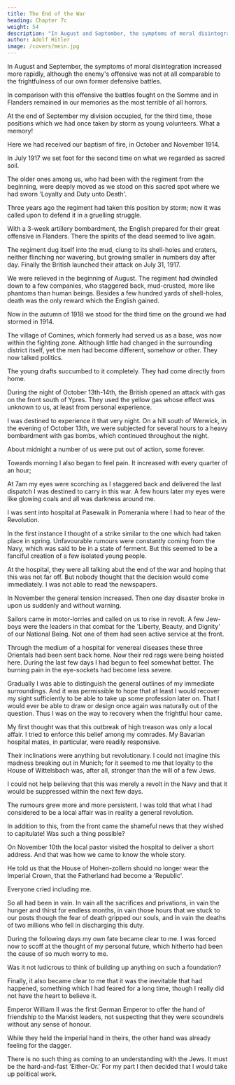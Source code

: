 ```yaml
---
title: The End of the War
heading: Chapter 7c
weight: 54
description: "In August and September, the symptoms of moral disintegration increased more rapidly"
author: Adolf Hitler
image: /covers/mein.jpg
---
```



In August and September, the symptoms of moral disintegration increased more rapidly, although the enemy's offensive was not at all comparable to the frightfulness of our own former defensive battles. 

In comparison with this offensive the battles fought on the Somme and in Flanders remained in our memories as the most terrible of all horrors. 

At the end of September my division occupied, for the third time, those positions which we had once taken by storm as young volunteers. What a memory!

Here we had received our baptism of fire, in October and November 1914. 

<!-- With a burning love of the homeland in their hearts and a song on their lips, our young regiment went into action as if going to a dance. The dearest blood was given freely
here in the belief that it was shed to protect the freedom and independence of the
Fatherland. -->

In July 1917 we set foot for the second time on what we regarded as sacred soil. 

<!-- Were not our best comrades at rest here, some of them little more than boys--the soldiers who had rushed into death for their country's sake, their eyes glowing with enthusiastic love. -->

The older ones among us, who had been with the regiment from the beginning, were deeply moved as we stood on this sacred spot where we had sworn 'Loyalty and Duty unto Death'. 

Three years ago the regiment had taken this position by storm; now it was called upon to defend it in a gruelling struggle.

With a 3-week artillery bombardment, the English prepared for their great offensive in Flanders. There the spirits of the dead seemed to live again. 

The regiment dug itself into the mud, clung to its shell-holes and craters, neither flinching nor wavering, but growing smaller in numbers day after day. Finally the British launched their attack on July 31, 1917.

We were relieved in the beginning of August. The regiment had dwindled down to a few companies, who staggered back, mud-crusted, more like phantoms than human beings. Besides a few hundred yards of shell-holes, death was the only reward which the English gained.

Now in the autumn of 1918 we stood for the third time on the ground we had stormed in 1914. 

The village of Comines, which formerly had served us as a base, was now within the fighting zone. Although little had changed in the surrounding district itself, yet the men had become different, somehow or other. They now talked politics. 

<!-- Like everywhere else, the poison from home was having its effect here also.  -->

The young drafts succumbed to it completely. They had come directly from home.

During the night of October 13th-14th, the British opened an attack with gas on the front south of Ypres. They used the yellow gas whose effect was unknown to us, at least from personal experience. 

I was destined to experience it that very night. On a hill south of Werwick, in the evening of October 13th, we were subjected for several hours to a heavy bombardment with gas bombs, which continued throughout the night.

About midnight a number of us were put out of action, some forever. 

Towards morning I also began to feel pain. It increased with every quarter of an hour;

At 7am my eyes were scorching as I staggered back and delivered the last dispatch I was destined to carry in this war. A few hours later my eyes were like glowing coals and all was darkness around me.

I was sent into hospital at Pasewalk in Pomerania where I had to hear of the Revolution.

<!-- For a long time there had been something in the air which was indefinable and
repulsive. People were saying that something was bound to happen within the next few
weeks, although I could not imagine what this meant.  -->

In the first instance I thought of a strike similar to the one which had taken place in spring. Unfavourable rumours were constantly coming from the Navy, which was said to be in a state of ferment. But this seemed to be a fanciful creation of a few isolated young people. 

At the hospital, they were all talking abut the end of the war and hoping that this was not far off. But nobody thought that the decision would come immediately. I was not able to read the newspapers.

In November the general tension increased. Then one day disaster broke in upon us suddenly and without warning. 

Sailors came in motor-lorries and called on us to rise in revolt. A few Jew-boys were the leaders in that combat for the 'Liberty, Beauty, and Dignity' of our National Being. Not one of them had seen active service at the front.

Through the medium of a hospital for venereal diseases these three Orientals had been sent back home. Now their red rags were being hoisted here. During the last few days I had begun to feel somewhat better. The burning pain in the eye-sockets had become less severe. 

Gradually I was able to distinguish the general outlines of my immediate surroundings. And it was permissible to hope that at least I would recover my sight sufficiently to be able to take up some profession later on. That I would ever be able to draw or design once again was naturally out of the question. Thus I was on the way to recovery when the frightful hour came.

My first thought was that this outbreak of high treason was only a local affair. I tried to enforce this belief among my comrades. My Bavarian hospital mates, in particular, were readily responsive. 

Their inclinations were anything but revolutionary. I could not imagine this madness breaking out in Munich; for it seemed to me that loyalty to the House of Wittelsbach was, after all, stronger than the will of a few Jews.

I could not help believing that this was merely a revolt in the Navy and that it would be suppressed within the next few days.

The rumours grew more and more persistent. I was told that what I had considered to be a local affair  was in reality a general revolution. 

In addition to this, from the front came the shameful news that they wished to capitulate! Was such a thing possible?

On November 10th the local pastor visited the hospital to deliver a short address. And that was how we came to know the whole story. 

He told us that the House of Hohen-zollern should no longer wear the Imperial Crown, that the Fatherland had become a 'Republic'.

<!-- , that we should pray to the Almighty not to withhold His blessing from the new order of
things and not to abandon our people in the days to come. In delivering this message he
could not do more than briefly express appreciation of the Royal House, its services to
Pomerania, to Prussia, indeed, to the whole of the German Fatherland, and--here he
began to weep. A feeling of profound dismay fell on the people in that assembly, and I
do not think there was a single eye that withheld its tears.  -->

Everyone cried including me. 

<!-- As for myself, I broke down
completely when the old gentleman tried to resume his story by informing us that we
must now end this long war, because the war was lost, he said, and we were at the
mercy of the victor. The Fatherland would have to bear heavy burdens in the future. We
were to accept the terms of the Armistice and trust to the magnanimity of our former
enemies. It was impossible for me to stay and listen any longer. Darkness surrounded
me as I staggered and stumbled back to my ward and buried my aching head between
the blankets and pillow. -->

<!-- I had not cried since the day that I stood beside my mother's grave. Whenever Fate dealt
cruelly with me in my young days the spirit of determination within me grew stronger
and stronger. During all those long years of war, when Death claimed many a true
friend and comrade from our ranks, to me it would have appeared sinful to have
uttered a word of complaint. Did they not die for Germany? And, finally, almost in the
last few days of that titanic struggle, when the waves of poison gas enveloped me and
began to penetrate my eyes, the thought of becoming permanently blind unnerved me;
but the voice of conscience cried out immediately: Poor miserable fellow, will you start
howling when there are thousands of others whose lot is a hundred times worse than
yours? And so I accepted my misfortune in silence, realizing that this was the only thing
to be done and that personal suffering was nothing when compared with the
misfortune of one's country. -->

So all had been in vain. In vain all the sacrifices and privations, in vain the hunger and thirst for endless months, in vain those hours that we stuck to our posts though the fear of death gripped our souls, and in vain the deaths of two millions who fell in discharging this duty. 

<!-- Think of those hundreds of thousands who set out with hearts full of faith in their fatherland, and never returned; ought not their graves to open, so that the spirits of those heroes bespattered with mud and blood should come home and
take vengeance on those who had so despicably betrayed the greatest sacrifice which a 
human being can make for his country? 

Was it for this that the soldiers died in August and September 1914, for this that the volunteer regiments followed the old comrades in the autumn of the same year? Was it for this that those boys of seventeen years of age
were mingled with the earth of Flanders? Was this meant to be the fruits of the sacrifice
which German mothers made for their Fatherland when, with heavy hearts, they said
good-bye to their sons who never returned? Has all this been done in order to enable a
gang of despicable criminals to lay hands on the Fatherland?

Was this then what the German soldier struggled for through sweltering heat and
blinding snowstorm, enduring hunger and thirst and cold, fatigued from sleepless
nights and endless marches? Was it for this that he lived through an inferno of artillery
bombardments, lay gasping and choking during gas attacks, neither flinching nor
faltering, but remaining staunch to the thought of defending the Fatherland against the
enemy? Certainly these heroes also deserved the epitaph:

Traveller, when you come to Germany, tell the Homeland that we lie here, true to the
Fatherland and faithful to our duty. (Note 13) [Note 13. Here again we have the
defenders of Thermopylae recalled as the prototype of German valour in the Great War.
Hitler's quotation is a German variant of the couplet inscribed on the monument erected
at Thermopylae to the memory of Leonidas and his Spartan soldiers who fell defending
the Pass. As given by Herodotus, who claims that he saw the inscription himself, the
original text may be literally translated thus:

Go, tell the Spartans, thou who passeth by, That here, obedient to their laws, we lie.]
And at Home? But--was this the only sacrifice that we had to consider? Was the
Germany of the past a country of little worth? Did she not owe a certain duty to her
own history? Were we still worthy to partake in the glory of the past? How could we
justify this act to future generations?
What a gang of despicable and depraved criminals!

The more I tried then to glean some definite information of the terrible events that had
happened the more my head became afire with rage and shame. What was all the pain I
suffered in my eyes compared with this tragedy?
The following days were terrible to bear, and the nights still worse. To depend on the
mercy of the enemy was a precept which only fools or criminal liars could recommend.
During those nights my hatred increased--hatred for the orignators of this dastardly
crime. -->

During the following days my own fate became clear to me. I was forced now to scoff at the thought of my personal future, which hitherto had been the cause of so much worry to me.

Was it not ludicrous to think of building up anything on such a foundation?

Finally, it also became clear to me that it was the inevitable that had happened, something which I had feared for a long time, though I really did not have the heart to believe it.

Emperor William II was the first German Emperor to offer the hand of friendship to the Marxist leaders, not suspecting that they were scoundrels without any sense of honour. 

While they held the imperial hand in theirs, the other hand was already feeling for the dagger.

There is no such thing as coming to an understanding with the Jews. It must be the hard-and-fast 'Either-Or.' For my part I then decided that I would take up political work. 
